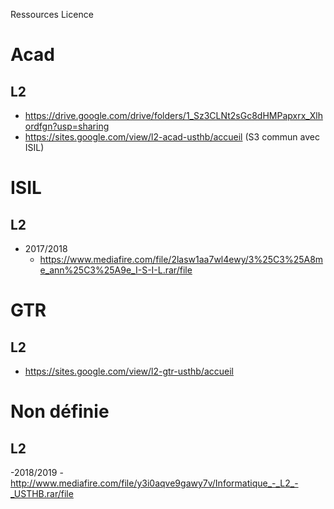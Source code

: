 Ressources Licence

# Acad 

## L2

- https://drive.google.com/drive/folders/1_Sz3CLNt2sGc8dHMPapxrx_Xlhordfgn?usp=sharing
- https://sites.google.com/view/l2-acad-usthb/accueil (S3 commun avec ISIL)


# ISIL

## L2

- 2017/2018
	- https://www.mediafire.com/file/2lasw1aa7wl4ewy/3%25C3%25A8me_ann%25C3%25A9e_I-S-I-L.rar/file

# GTR

## L2

- https://sites.google.com/view/l2-gtr-usthb/accueil 

# Non définie

## L2

-2018/2019
	- http://www.mediafire.com/file/y3i0aqve9gawy7v/Informatique_-_L2_-_USTHB.rar/file









